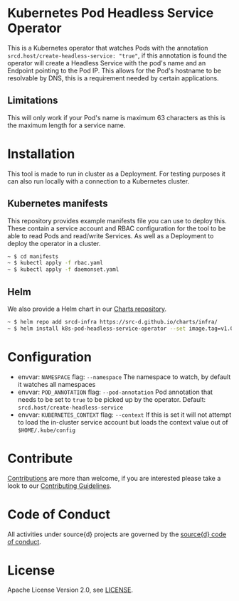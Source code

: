 # Kubernetes Pod Headless Service Operator
This is a Kubernetes operator that watches Pods with the annotation `srcd.host/create-headless-service: "true"`, if this annotation is found the operator will create a Headless Service with the pod's name and an Endpoint pointing to the Pod IP. This allows for the Pod's hostname to be resolvable by DNS, this is a requirement needed by certain applications.

## Limitations
This will only work if your Pod's name is maximum 63 characters as this is the maximum length for a service name.

# Installation

This tool is made to run in cluster as a Deployment. For testing purposes it can also run locally with a connection to a Kubernetes cluster.

## Kubernetes manifests
This repository provides example manifests file you can use to deploy this. These contain a service account and RBAC configuration for the tool to be able to read Pods and read/write Services. As well as a Deployment to deploy the operator in a cluster.
```bash
~ $ cd manifests
~ $ kubectl apply -f rbac.yaml
~ $ kubectl apply -f daemonset.yaml
```

## Helm
We also provide a Helm chart in our [Charts repository](https://github.com/src-d/charts). 
```bash
~ $ helm repo add srcd-infra https://src-d.github.io/charts/infra/
~ $ helm install k8s-pod-headless-service-operator --set image.tag=v1.0.0
```

# Configuration

* envvar: `NAMESPACE` flag: `--namespace` The namespace to watch, by default it watches all namespaces
* envvar: `POD_ANNOTATION` flag: `--pod-annotation` Pod annotation that needs to be set to `true` to be picked up by the operator. Default: `srcd.host/create-headless-service`
* envvar: `KUBERNETES_CONTEXT` flag: `--context` If this is set it will not attempt to load the in-cluster service account but loads the context value out of `$HOME/.kube/config`

# Contribute

[Contributions](https://github.com/src-d/k8s-pod-headless-service-operator/issues) are more than welcome, if you are interested please take a look to
our [Contributing Guidelines](CONTRIBUTING.md).

# Code of Conduct

All activities under source{d} projects are governed by the [source{d} code of conduct](.github/CODE_OF_CONDUCT.md).

# License
Apache License Version 2.0, see [LICENSE](LICENSE).
